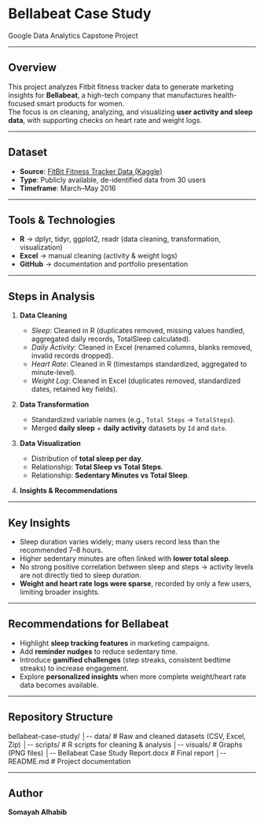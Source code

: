 # Bellabeat Case Study  

Google Data Analytics Capstone Project  

---

## Overview  
This project analyzes Fitbit fitness tracker data to generate marketing insights for **Bellabeat**, a high-tech company that manufactures health-focused smart products for women.  
The focus is on cleaning, analyzing, and visualizing **user activity and sleep data**, with supporting checks on heart rate and weight logs.  

---

## Dataset  
- **Source**: [FitBit Fitness Tracker Data (Kaggle)](https://www.kaggle.com/datasets/arashnic/fitbit)  
- **Type**: Publicly available, de-identified data from 30 users  
- **Timeframe**: March–May 2016  

---

## Tools & Technologies  
- **R** → dplyr, tidyr, ggplot2, readr (data cleaning, transformation, visualization)  
- **Excel** → manual cleaning (activity & weight logs)  
- **GitHub** → documentation and portfolio presentation  

---

## Steps in Analysis  
1. **Data Cleaning**  
   - *Sleep*: Cleaned in R (duplicates removed, missing values handled, aggregated daily records, TotalSleep calculated).  
   - *Daily Activity*: Cleaned in Excel (renamed columns, blanks removed, invalid records dropped).  
   - *Heart Rate*: Cleaned in R (timestamps standardized, aggregated to minute-level).  
   - *Weight Log*: Cleaned in Excel (duplicates removed, standardized dates, retained key fields).  

2. **Data Transformation**  
   - Standardized variable names (e.g., `Total Steps` → `TotalSteps`).  
   - Merged **daily sleep** + **daily activity** datasets by `Id` and `date`.  

3. **Data Visualization**  
   - Distribution of **total sleep per day**.  
   - Relationship: **Total Sleep vs Total Steps**.  
   - Relationship: **Sedentary Minutes vs Total Sleep**.  

4. **Insights & Recommendations**  

---

## Key Insights  
- Sleep duration varies widely; many users record less than the recommended 7–8 hours.  
- Higher sedentary minutes are often linked with **lower total sleep**.  
- No strong positive correlation between sleep and steps → activity levels are not directly tied to sleep duration.  
- **Weight and heart rate logs were sparse**, recorded by only a few users, limiting broader insights.  

---

## Recommendations for Bellabeat  
- Highlight **sleep tracking features** in marketing campaigns.  
- Add **reminder nudges** to reduce sedentary time.  
- Introduce **gamified challenges** (step streaks, consistent bedtime streaks) to increase engagement.  
- Explore **personalized insights** when more complete weight/heart rate data becomes available.  

---

## Repository Structure  
bellabeat-case-study/
│-- data/ # Raw and cleaned datasets (CSV, Excel, Zip)
│-- scripts/ # R scripts for cleaning & analysis
│-- visuals/ # Graphs (PNG files)
│-- Bellabeat Case Study Report.docx # Final report
│-- README.md # Project documentation

---

## Author  
**Somayah Alhabib**  
